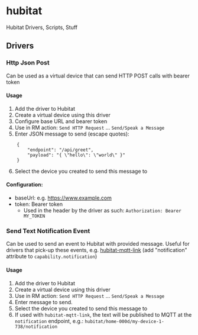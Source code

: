 # hubitat
Hubitat Drivers, Scripts, Stuff

## Drivers
### Http Json Post
Can be used as a virtual device that can send HTTP POST calls with bearer token

#### Usage
1. Add the driver to Hubitat
2. Create a virtual device using this driver
3. Configure base URL and bearer token
4. Use in RM action: `Send HTTP Request` ... `Send/Speak a Message`
5. Enter JSON message to send (escape quotes):
```
    {
        "endpoint": "/api/greet",
        "payload": "{ \"hello\": \"world\" }"
    }
```
6. Select the device you created to send this message to

#### Configuration:
- baseUrl: e.g. https://www.example.com
- token: Bearer token
    - Used in the header by the driver as such: `Authorization: Bearer MY_TOKEN`


### Send Text Notification Event
Can be used to send an event to Hubitat with provided message. Useful for drivers that pick-up these events, e.g. [hubitat-mqtt-link](https://github.com/mydevbox/hubitat-mqtt-link) (add "notification" attribute to `capability.notification`)

#### Usage
1. Add the driver to Hubitat
2. Create a virtual device using this driver
3. Use in RM action: `Send HTTP Request` ... `Send/Speak a Message`
4. Enter message to send.
5. Select the device you created to send this message to
6. If used with `hubitat-mqtt-link`, the text will be published to MQTT at the `notification` endpoint, e.g.: `hubitat/home-000d/my-device-1-738/notification`
